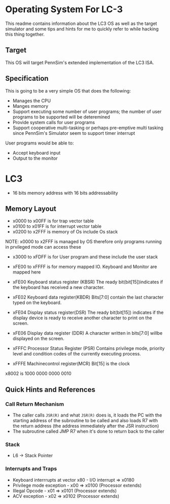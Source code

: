 # Operating System For LC-3

This readme contains information about the LC3 OS as well as the target simulator and some tips and hints for me to quickly refer to
while hacking this thing together.

## Target
This OS will target PennSim's extended implementation of the LC3 ISA.

## Specification

This is going to be a very simple OS that does the following:

- Manages the CPU
- Manges memory
- Support executing some number of user programs; the number of user programs to be supported will be deteremined
- Provide system calls for user programs
- Support cooperative multi-tasking or perhaps pre-emptive multi tasking since PennSim's Simulator seem to support timer interrupt

User programs would be able to:
- Accept keyboard input
- Output to the monitor



# LC3

- 16 bits memory address with 16 bits addressability

## Memory Layout
- x0000 to x00FF is for trap vector table
- x0100 to x01FF is for interrupt vector table
- x0200 to x2FFF is memory of Os include Os stack

NOTE: x0000 to x2FFF is managed by OS therefore only programs running in prvileged mode can access these

- x3000 to xFDFF is for User program and these include the user stack
- xFE00 to xFFFF is for memory mapped IO. Keyboard and Monitor are mapped here


- xFE00 Keyboard status register (KBSR) The ready bit(bit[15])indicates if the keyboard has received a
new character.
- xFE02 Keyboard data register(KBDR) Bits[7:0] contain the last character typed on the keyboard.
- xFE04 Display status register(DSR) The ready bit(bit[15]) indicates if the display device is ready to
receive another character to print on the screen.
- xFE06 Display data register (DDR) A character written in bits[7:0] willbe displayed on the screen.
- xFFFC Processor Status Register (PSR) Contains privilege mode, priority level and condition codes of
the currently executing process.
- xFFFE Machinecontrol register(MCR) Bit[15] is the clock

x8002 is 1000 0000 0000 0010

## Quick Hints and References

### Call Return Mechanism
- The caller calls `JSR(R)` and what `JSR(R)` does is, it loads the PC with the starting address of the subroutine
to be called and also loads R7 with the return address (the address immediately after the JSR instruction)
- The subroutine called JMP R7 when it's done to return back to the caller

### Stack
- L6 -> Stack Pointer


### Interrupts and Traps
* Keyboard interrrupts at vector x80 - I/O interrupt => x0180
* Privilege mode exception - x00 => x0100 (Processor extends)
* Illegal Opcode - x01 => x0101 (Processor extends)
* ACV exception - x02 => x0102 (Processor extends)